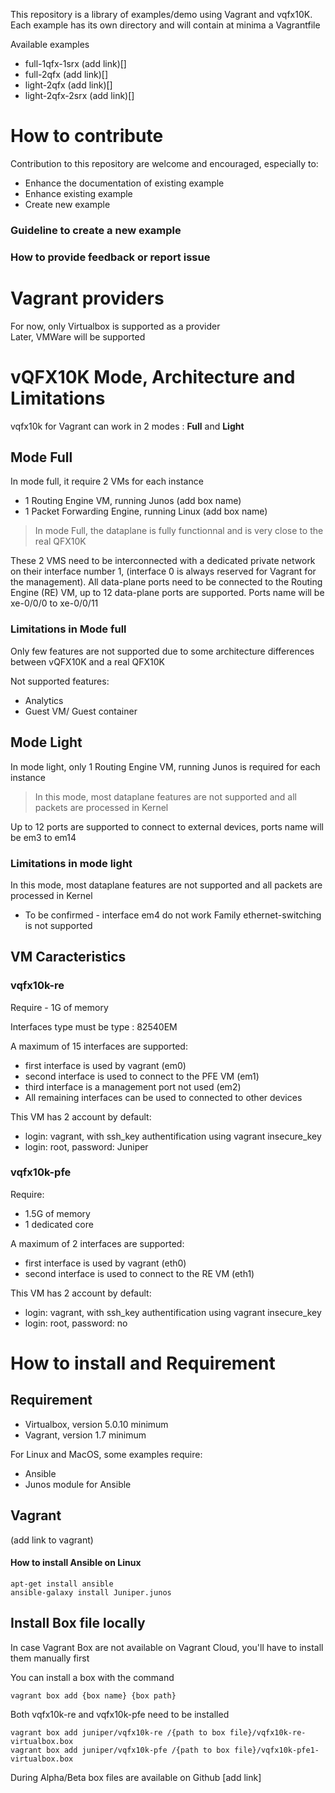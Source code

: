 
This repository is a library of examples/demo using Vagrant and vqfx10K.  
Each example has its own directory and will contain at minima a Vagrantfile

Available examples
- full-1qfx-1srx (add link)[]
- full-2qfx (add link)[]
- light-2qfx (add link)[]
- light-2qfx-2srx (add link)[]

# How to contribute

Contribution to this repository are welcome and encouraged, especially to:
- Enhance the documentation of existing example
- Enhance existing example
- Create new example

### Guideline to create a new example



### How to provide feedback or report issue



# Vagrant providers

For now, only Virtualbox is supported as a provider  
Later, VMWare will be supported

# vQFX10K Mode, Architecture and Limitations

vqfx10k for Vagrant can work in 2 modes : **Full** and **Light**

## Mode Full
In mode full, it require 2 VMs for each instance
 - 1 Routing Engine VM, running Junos (add box name)
 - 1 Packet Forwarding Engine, running Linux (add box name)

>In mode Full, the dataplane is fully functionnal and is very close to the real QFX10K

These 2 VMS need to be interconnected with a dedicated private network on their interface number 1, (interface 0 is always reserved for Vagrant for the management).
All data-plane ports need to be connected to the Routing Engine (RE) VM, up to 12 data-plane ports are supported.
Ports name will be xe-0/0/0 to xe-0/0/11

### Limitations in Mode full
Only few features are not supported due to some architecture differences between vQFX10K and a real QFX10K

Not supported features:
 - Analytics
 - Guest VM/ Guest container

## Mode Light

In mode light, only 1 Routing Engine VM, running Junos is required for each instance

>In this mode, most dataplane features are not supported and all packets are processed in Kernel

Up to 12 ports are supported to connect to external devices, ports name will be em3 to em14

### Limitations in mode light
In this mode, most dataplane features are not supported and all packets are processed in Kernel

- To be confirmed -
interface em4 do not work
Family ethernet-switching is not supported

## VM Caracteristics

### vqfx10k-re

Require - 1G of memory

Interfaces type must be type : 82540EM

A maximum of 15 interfaces are supported:
- first interface is used by vagrant (em0)
- second interface is used to connect to the PFE VM (em1)
- third interface is a management port not used (em2)
- All remaining interfaces can be used to connected to other devices

This VM has 2 account by default:
- login: vagrant, with ssh_key authentification using vagrant insecure_key
- login: root, password: Juniper

### vqfx10k-pfe

Require:
- 1.5G of memory
- 1 dedicated core

A maximum of 2 interfaces are supported:
- first interface is used by vagrant (eth0)
- second interface is used to connect to the RE VM (eth1)

This VM has 2 account by default:
- login: vagrant, with ssh_key authentification using vagrant insecure_key
- login: root, password: no


# How to install and Requirement

## Requirement
 - Virtualbox, version 5.0.10 minimum
 - Vagrant, version 1.7 minimum

For Linux and MacOS, some examples require:
 - Ansible
 - Junos module for Ansible

## Vagrant

(add link to vagrant)

#### How to install Ansible on Linux
```
apt-get install ansible
ansible-galaxy install Juniper.junos
```

## Install Box file locally

In case Vagrant Box are not available on Vagrant Cloud, you'll have to install them manually first

You can install a box with the command
```
vagrant box add {box name} {box path}
```

Both vqfx10k-re and vqfx10k-pfe need to be installed
```
vagrant box add juniper/vqfx10k-re /{path to box file}/vqfx10k-re-virtualbox.box
vagrant box add juniper/vqfx10k-pfe /{path to box file}/vqfx10k-pfe1-virtualbox.box  
```

During Alpha/Beta box files are available on Github [add link]
